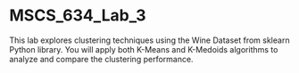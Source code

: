 # MSCS_634_Lab_3
This lab explores clustering techniques using the Wine Dataset from sklearn Python library. You will apply both K-Means and K-Medoids algorithms to analyze and compare the clustering performance.
